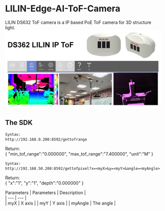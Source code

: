 # LILIN-Edge-AI-ToF-Camera
LILIN DS632 ToF camera is a IP based PoE ToF camera for 3D structure light.
![image](https://github.com/LILINOpenGitHub/LILIN-Edge-AI-ToF-Camera/blob/main/image/ds632.jpg)

## The SDK
```
Syntax:
http://192.168.0.200:8592/gettofrange
```
Return: <BR>
{
"min_tof_range":"0.000000", 
"max_tof_range":"7.400000", 
"unit":"M"
}

```
Syntax:
http://192.168.50.200:8592/gettofpixel?x=<myX>&y=<myY>&angle=<myAngle>
```
Return: <BR>
{
"x":"1", 
"y":"1", 
"depth":"0.000000"
}

Parameters
| Parameters	|  Description 	|	 
| ---  		|  ---  	|  
| myX   		| X axis 		| 
| myY 		| Y axis 	| 
| myAngle 		| The angle   	| 
